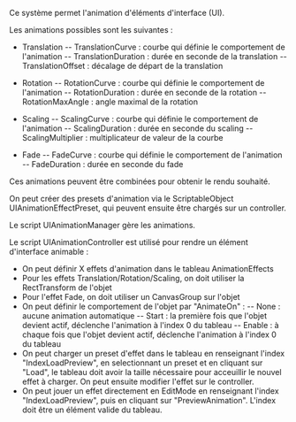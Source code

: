 Ce système permet l'animation d'éléments d'interface (UI).

Les animations possibles sont les suivantes :

 - Translation
  -- TranslationCurve : courbe qui définie le comportement de l'animation
  -- TranslationDuration : durée en seconde de la translation
  -- TranslationOffset : décalage de départ de la translation
 
 - Rotation
  -- RotationCurve : courbe qui définie le comportement de l'animation
  -- RotationDuration : durée en seconde de la rotation
  -- RotationMaxAngle : angle maximal de la rotation
 
 - Scaling
  -- ScalingCurve : courbe qui définie le comportement de l'animation
  -- ScalingDuration : durée en seconde du scaling
  -- ScalingMultiplier : multiplicateur de valeur de la courbe
  
 - Fade
  -- FadeCurve : courbe qui définie le comportement de l'animation
  -- FadeDuration : durée en seconde du fade
  
 
Ces animations peuvent être combinées pour obtenir le rendu souhaité.

On peut créer des presets d'animation via le ScriptableObject UIAnimationEffectPreset, qui peuvent ensuite être chargés sur un controller.

Le script UIAnimationManager gère les animations.

Le script UIAnimationController est utilisé pour rendre un élément d'interface animable :

 - On peut définir X effets d'animation dans le tableau AnimationEffects
 - Pour les effets Translation/Rotation/Scaling, on doit utiliser la RectTransform de l'objet
 - Pour l'effet Fade, on doit utiliser un CanvasGroup sur l'objet
 - On peut définir le comportement de l'objet par "AnimateOn" :
  -- None : aucune animation automatique
  -- Start : la première fois que l'objet devient actif, déclenche l'animation à l'index 0 du tableau
  -- Enable : à chaque fois que l'objet devient actif, déclenche l'animation à l'index 0 du tableau
 - On peut charger un preset d'effet dans le tableau en renseignant l'index "IndexLoadPreview", en selectionnant un preset et en cliquant sur "Load",
 le tableau doit avoir la taille nécessaire pour acceuillir le nouvel effet à charger. On peut ensuite modifier l'effet sur le controller.
 - On peut jouer un effet directement en EditMode en renseignant l'index "IndexLoadPreview", puis en cliquant sur "PreviewAnimation". L'index doit être un élément valide du tableau.
 
